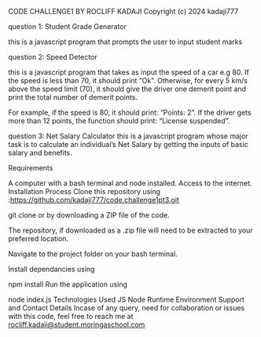 CODE CHALLENGE1 BY ROCLIFF KADAJI Copyright (c) 2024 kadaji777

question 1: Student Grade Generator

this is a javascript program that prompts the user to input student marks

question 2: Speed Detector

this is a javascript program that takes as input the speed of a car e.g 80. If the speed is less than 70, it should print “Ok”. Otherwise, for every 5 km/s above the speed limit (70), it should give the driver one demerit point and print the total number of demerit points.

For example, if the speed is 80, it should print: “Points: 2”. If the driver gets more than 12 points, the function should print: “License suspended”.

question 3: Net Salary Calculator this is a javascript program whose major task is to calculate an individual’s Net Salary by getting the inputs of basic salary and benefits.

Requirements

A computer with a bash terminal and node installed. Access to the internet. Installation Process Clone this repository using :https://github.com/kadaji777/code.challenge1pt3.git

git clone or by downloading a ZIP file of the code.

The repository, if downloaded as a .zip file will need to be extracted to your preferred location.

Navigate to the project folder on your bash terminal.

Install dependancies using

npm install Run the application using

node index.js Technologies Used JS Node Runtime Environment Support and Contact Details Incase of any query, need for collaboration or issues with this code, feel free to reach me at rocliff.kadaji@student.moringaschool.com
